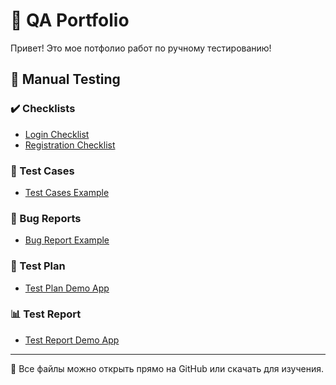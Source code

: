 # 🧩 QA Portfolio

Привет!
Это мое потфолио работ по ручному тестированию! 

## 📂 Manual Testing

### ✔️ Checklists
- [Login Checklist](Manual-Testing/Checklists/login_checklist.xlsx)
- [Registration Checklist](Manual-Testing/Checklists/registration_checklist.xlsx)

### 🧪 Test Cases
- [Test Cases Example](Manual-Testing/Test-Cases/test_cases_example.xlsx)

### 🐞 Bug Reports
- [Bug Report Example](Manual-Testing/Bug-Reports/bug_report_example.pdf)

### 📑 Test Plan
- [Test Plan Demo App](Manual-Testing/Test-Plan/test_plan_demo_app.docx)

### 📊 Test Report
- [Test Report Demo App](Manual-Testing/Test-Report/test_report_demo_app.pdf)

---

📌 Все файлы можно открыть прямо на GitHub или скачать для изучения.
